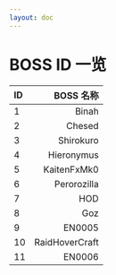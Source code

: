 ```yaml
---
layout: doc
---
```


# BOSS ID 一览

| ID  |      BOSS 名称 |
| :-- | -------------: |
| 1   |          Binah |
| 2   |         Chesed |
| 3   |      Shirokuro |
| 4   |     Hieronymus |
| 5   |    KaitenFxMk0 |
| 6   |    Perorozilla |
| 7   |            HOD |
| 8   |            Goz |
| 9   |         EN0005 |
| 10  | RaidHoverCraft |
| 11  |         EN0006 |
